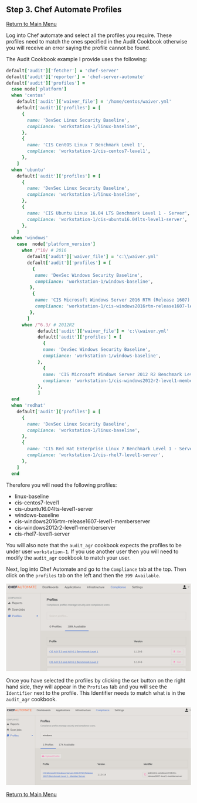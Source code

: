 ## Step 3. Chef Automate Profiles
  
[Return to Main Menu](../README.md#index)
  
Log into Chef automate and select all the profiles you require.  These profiles need to match the ones specified in the Audit Cookbook otherwise you will receive an error saying the profile cannot be found.  
  
The Audit Cookbook example I provide uses the following:
```ruby
default['audit']['fetcher'] = 'chef-server'
default['audit']['reporter'] = 'chef-server-automate'
default['audit']['profiles'] =
  case node['platform']
  when 'centos'
    default['audit']['waiver_file'] = '/home/centos/waiver.yml'
    default['audit']['profiles'] = [
      {
        name: 'DevSec Linux Security Baseline',
        compliance: 'workstation-1/linux-baseline',
      },
      {
        name: 'CIS CentOS Linux 7 Benchmark Level 1',
        compliance: 'workstation-1/cis-centos7-level1',
      },
    ]
  when 'ubuntu'
    default['audit']['profiles'] = [
      {
        name: 'DevSec Linux Security Baseline',
        compliance: 'workstation-1/linux-baseline',
      },
      {
        name: 'CIS Ubuntu Linux 16.04 LTS Benchmark Level 1 - Server',
        compliance: 'workstation-1/cis-ubuntu16.04lts-level1-server',
      },
    ]
  when 'windows'
    case  node['platform_version']
      when /^10/ # 2016
        default['audit']['waiver_file'] = 'c:\\waiver.yml'
        default['audit']['profiles'] = [
          {
           name: 'DevSec Windows Security Baseline',
           compliance: 'workstation-1/windows-baseline',
         },
          {
           name: 'CIS Microsoft Windows Server 2016 RTM (Release 1607) Benchmark Level 1 - Member Server',
           compliance: 'workstation-1/cis-windows2016rtm-release1607-level1-memberserver',
         },
        ]
      when /^6.3/ # 2012R2
            default['audit']['waiver_file'] = 'c:\\waiver.yml'
            default['audit']['profiles'] = [
              {
              name: 'DevSec Windows Security Baseline',
              compliance: 'workstation-1/windows-baseline',
            },
              {
              name: 'CIS Microsoft Windows Server 2012 R2 Benchmark Level 1 - Member Server',
              compliance: 'workstation-1/cis-windows2012r2-level1-memberserver',
            },
            ]
  end
  when 'redhat'
    default['audit']['profiles'] = [
      {
        name: 'DevSec Linux Security Baseline',
        compliance: 'workstation-1/linux-baseline',
      },
      {
        name: 'CIS Red Hat Enterprise Linux 7 Benchmark Level 1 - Server',
        compliance: 'workstation-1/cis-rhel7-level1-server',
      },
    ]
  end
```
  
  
Therefore you will need the following profiles:  
- linux-baseline
- cis-centos7-level1
- cis-ubuntu16.04lts-level1-server
- windows-baseline
- cis-windows2016rtm-release1607-level1-memberserver
- cis-windows2012r2-level1-memberserver
- cis-rhel7-level1-server
  
You will also note that the `audit_agr` cookbook expects the profiles to be under user `workstation-1`.  If you use another user then you will need to modify the `audit_agr` cookbook to match your user.  
  
Next, log into Chef Automate and go to the `Compliance` tab at the top.  Then click on the `profiles` tab on the left and then the `399 Available`.  
  
![Automate1](/images/automate1.png "Chef Automate")
  
  
Once you have selected the profiles by clicking the `Get` button on the right hand side, they will appear in the `Profiles` tab and you will see the `Identifier` next to the profile.  This Identifier needs to match what is in the `audit_agr` cookbook.
  
![Automate2](/images/automate2.png "Chef Automate")
  
  
  
[Return to Main Menu](../README.md#index)
  
